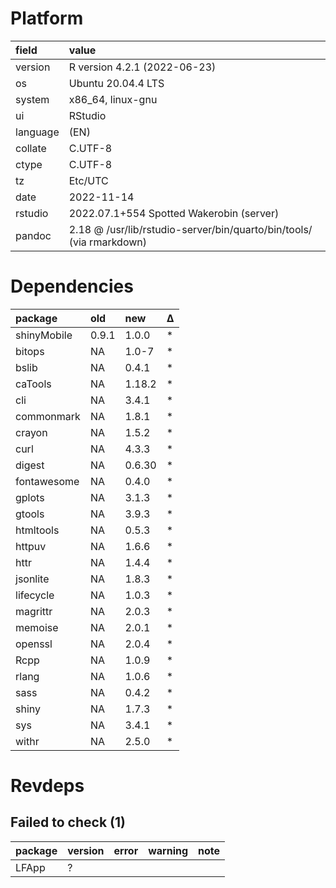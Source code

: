 # Platform

|field    |value                                                                |
|:--------|:--------------------------------------------------------------------|
|version  |R version 4.2.1 (2022-06-23)                                         |
|os       |Ubuntu 20.04.4 LTS                                                   |
|system   |x86_64, linux-gnu                                                    |
|ui       |RStudio                                                              |
|language |(EN)                                                                 |
|collate  |C.UTF-8                                                              |
|ctype    |C.UTF-8                                                              |
|tz       |Etc/UTC                                                              |
|date     |2022-11-14                                                           |
|rstudio  |2022.07.1+554 Spotted Wakerobin (server)                             |
|pandoc   |2.18 @ /usr/lib/rstudio-server/bin/quarto/bin/tools/ (via rmarkdown) |

# Dependencies

|package     |old   |new    |Δ  |
|:-----------|:-----|:------|:--|
|shinyMobile |0.9.1 |1.0.0  |*  |
|bitops      |NA    |1.0-7  |*  |
|bslib       |NA    |0.4.1  |*  |
|caTools     |NA    |1.18.2 |*  |
|cli         |NA    |3.4.1  |*  |
|commonmark  |NA    |1.8.1  |*  |
|crayon      |NA    |1.5.2  |*  |
|curl        |NA    |4.3.3  |*  |
|digest      |NA    |0.6.30 |*  |
|fontawesome |NA    |0.4.0  |*  |
|gplots      |NA    |3.1.3  |*  |
|gtools      |NA    |3.9.3  |*  |
|htmltools   |NA    |0.5.3  |*  |
|httpuv      |NA    |1.6.6  |*  |
|httr        |NA    |1.4.4  |*  |
|jsonlite    |NA    |1.8.3  |*  |
|lifecycle   |NA    |1.0.3  |*  |
|magrittr    |NA    |2.0.3  |*  |
|memoise     |NA    |2.0.1  |*  |
|openssl     |NA    |2.0.4  |*  |
|Rcpp        |NA    |1.0.9  |*  |
|rlang       |NA    |1.0.6  |*  |
|sass        |NA    |0.4.2  |*  |
|shiny       |NA    |1.7.3  |*  |
|sys         |NA    |3.4.1  |*  |
|withr       |NA    |2.5.0  |*  |

# Revdeps

## Failed to check (1)

|package |version |error |warning |note |
|:-------|:-------|:-----|:-------|:----|
|LFApp   |?       |      |        |     |

